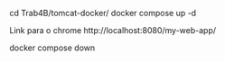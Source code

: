 cd Trab4B/tomcat-docker/
docker compose up -d

Link para o chrome
http://localhost:8080/my-web-app/

docker compose down
